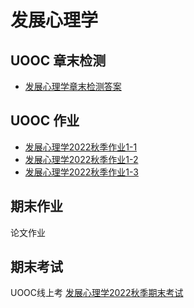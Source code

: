 # 发展心理学

## UOOC 章末检测

* [发展心理学章末检测答案](/data/uooc/发展心理学/发展心理学章末检测.pdf)

## UOOC 作业

* [发展心理学2022秋季作业1-1](/data/uooc/发展心理学/发展心理学2022秋季作业1-1.pdf)
* [发展心理学2022秋季作业1-2](/data/uooc/发展心理学/发展心理学2022秋季作业1-2.pdf)
* [发展心理学2022秋季作业1-3](/data/uooc/发展心理学/发展心理学2022秋季作业1-3.pdf)

## 期末作业

论文作业

## 期末考试

UOOC线上考 [发展心理学2022秋季期末考试](/data/uooc/发展心理学/发展心理学2022秋季期末考试.pdf)
